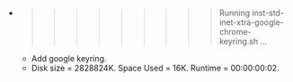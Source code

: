 * >>>>>>>>> Running inst-std-inet-xtra-google-chrome-keyring.sh ...
  * Add google keyring.
  * Disk size = 2828824K. Space Used = 16K. Runtime = 00:00:00:02.
